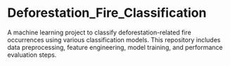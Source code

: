 # Deforestation_Fire_Classification
A machine learning project to classify deforestation-related fire occurrences using various classification models. This repository includes data preprocessing, feature engineering, model training, and performance evaluation steps.
